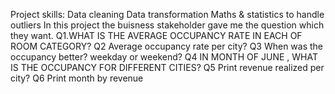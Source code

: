 Project skills:
Data cleaning
Data transformation
Maths & statistics to handle outliers
In this project the buisness stakeholder gave me the question which they want.
Q1.WHAT IS THE AVERAGE OCCUPANCY RATE IN EACH OF ROOM CATEGORY?
Q2 Average occupancy rate per city?
Q3 When was the occupancy better? weekday or weekend?
Q4 IN MONTH OF JUNE , WHAT IS THE OCCUPANCY FOR DIFFERENT CITIES?
Q5 Print revenue realized per city?
Q6 Print month by revenue

